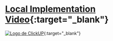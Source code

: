 # [Local Implementation Video](https://www.loom.com/share/6bc8560c6ead4358b409fbc32dbecc08?sid=a092976b-3926-4703-91cf-0f85055b448f){:target="_blank"}
[![Logo de ClickUP](https://mma.prnewswire.com/media/1195692/ClickUP_Logo.jpg?p=facebook)](https://www.loom.com/share/6bc8560c6ead4358b409fbc32dbecc08?sid=a092976b-3926-4703-91cf-0f85055b448f){:target="_blank"}
